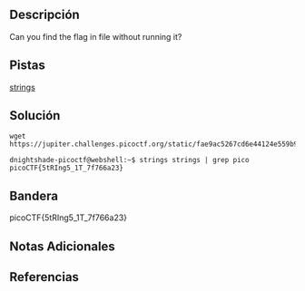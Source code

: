## Descripción
Can you find the flag in file without running it?

## Pistas 
[strings](https://linux.die.net/man/1/strings)

## Solución
```
wget https://jupiter.challenges.picoctf.org/static/fae9ac5267cd6e44124e559b901df177/strings

dnightshade-picoctf@webshell:~$ strings strings | grep pico
picoCTF{5tRIng5_1T_7f766a23}
```

## Bandera
picoCTF{5tRIng5_1T_7f766a23}

## Notas Adicionales

## Referencias
